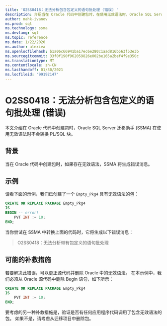 ```yaml
---
title: 'O2SS0418：无法分析包含包定义的语句批处理 (错误) '
description: 介绍当在 Oracle 代码中创建包时，在使用无效语法时，Oracle SQL Server 迁移助手 (SSMA) 不会转换 PL/SQL 块。
author: nahk-ivanov
ms.prod: sql
ms.technology: ssma
ms.devlang: sql
ms.topic: reference
ms.date: 1/22/2020
ms.author: alexiva
ms.openlocfilehash: b1a06c66941ba17ec6e280c1aad816b563f53e3b
ms.sourcegitcommit: 33f0f190f962059826e002be165a2bef4f9e350c
ms.translationtype: MT
ms.contentlocale: zh-CN
ms.lasthandoff: 01/30/2021
ms.locfileid: "99192147"
---
```

# <a name="o2ss0418-failed-to-parse-statement-batch-with-package-definition-error"></a>O2SS0418：无法分析包含包定义的语句批处理 (错误) 

本文介绍在 Oracle 代码中创建包时，Oracle SQL Server 迁移助手 (SSMA) 在使用无效语法时不会转换 PL/SQL 块。

## <a name="background"></a>背景

当在 Oracle 代码中创建包时，如果存在无效语法，SSMA 将生成错误消息。

## <a name="example"></a>示例

请看下面的示例，我们已创建了一个 `Empty_Pkg4` 具有无效语法的包：

```sql
CREATE OR REPLACE PACKAGE Empty_Pkg4
IS
BEGIN -- error!
    PVT INT := 10;
END;
```

当你尝试在 SSMA 中转换上面的代码时，它将生成以下错误消息：

> O2SS0418：无法分析带有包定义的语句批处理

## <a name="possible-remedies"></a>可能的补救措施

若要解决此错误，可以更正源代码并删除 Oracle 中的无效语法。 在本示例中，我们必须从 Oracle 源代码中删除 Begin 语句，如下所示：

```sql
CREATE OR REPLACE PACKAGE Empty_Pkg4
IS
    PVT INT := 10;
END;
```

要考虑的另一种补救措施是，验证是否有任何应用程序代码调用了包含无效语法的包。 如果不是，请考虑从迁移项目中删除包。
